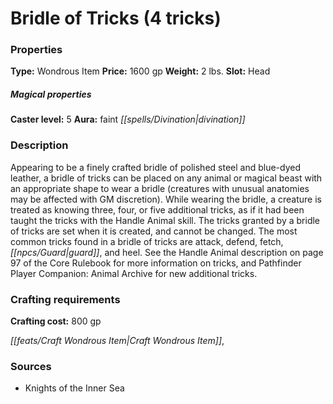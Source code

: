 ﻿---
Title: "Bridle of Tricks (4 tricks)"
Type: "Wondrous Item"
Price: "1600 gp"
Weight: "2 lbs."
Slot: "Head"
Caster level: "5"
Aura: "faint divination"
Description: |
  "Appearing to be a finely crafted bridle of polished steel and blue-dyed leather, a _bridle of tricks_ can be placed on any animal or magical beast with an appropriate shape to wear a bridle (creatures with unusual anatomies may be affected with GM discretion). While wearing the bridle, a creature is treated as knowing three, four, or five additional tricks, as if it had been taught the tricks with the Handle Animal skill. The tricks granted by a _bridle of tricks_ are set when it is created, and cannot be changed. The most common tricks found in a _bridle of tricks_ are attack, defend, fetch, guard, and heel. See the Handle Animal description on page 97 of the _Core Rulebook_ for more information on tricks, and _Pathfinder Player Companion: Animal Archive_ for new additional tricks."
Crafting cost: "800 gp"
Sources: "['Knights of the Inner Sea']"
---

# Bridle of Tricks (4 tricks)

### Properties

**Type:** Wondrous Item **Price:** 1600 gp **Weight:** 2 lbs. **Slot:** Head

##### Magical properties

**Caster level:** 5 **Aura:** faint _[[spells/Divination|divination]]_

### Description

Appearing to be a finely crafted bridle of polished steel and blue-dyed leather, a bridle of tricks can be placed on any animal or magical beast with an appropriate shape to wear a bridle (creatures with unusual anatomies may be affected with GM discretion). While wearing the bridle, a creature is treated as knowing three, four, or five additional tricks, as if it had been taught the tricks with the Handle Animal skill. The tricks granted by a bridle of tricks are set when it is created, and cannot be changed. The most common tricks found in a bridle of tricks are attack, defend, fetch, _[[npcs/Guard|guard]]_, and heel. See the Handle Animal description on page 97 of the Core Rulebook for more information on tricks, and Pathfinder Player Companion: Animal Archive for new additional tricks.

### Crafting requirements

**Crafting cost:** 800 gp

_[[feats/Craft Wondrous Item|Craft Wondrous Item]]_,

### Sources

* Knights of the Inner Sea